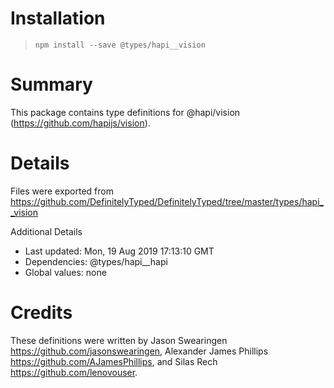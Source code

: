 # Installation
> `npm install --save @types/hapi__vision`

# Summary
This package contains type definitions for @hapi/vision (https://github.com/hapijs/vision).

# Details
Files were exported from https://github.com/DefinitelyTyped/DefinitelyTyped/tree/master/types/hapi__vision

Additional Details
 * Last updated: Mon, 19 Aug 2019 17:13:10 GMT
 * Dependencies: @types/hapi__hapi
 * Global values: none

# Credits
These definitions were written by Jason Swearingen <https://github.com/jasonswearingen>, Alexander James Phillips <https://github.com/AJamesPhillips>, and Silas Rech <https://github.com/lenovouser>.
